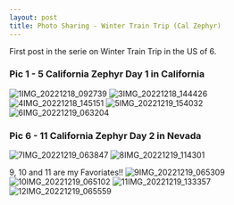 ```yaml
---
layout: post
title: Photo Sharing - Winter Train Trip (Cal Zephyr)
---
```

First post in the serie on Winter Train Trip in the US of 6.

### Pic 1 - 5 California Zephyr Day 1 in California

![1IMG_20221218_092739](https://user-images.githubusercontent.com/100028581/219677461-ca21bf83-f407-42d5-8247-872999ebc9b7.jpg)
![3IMG_20221218_144426](https://user-images.githubusercontent.com/100028581/219677548-6609c8f7-2c69-402f-b4b3-f0c8c0674de9.jpg)
![4IMG_20221218_145151](https://user-images.githubusercontent.com/100028581/219677557-ae920a5e-03cf-4b3b-a18c-6d370b5e4400.jpg)
![5IMG_20221219_154032](https://user-images.githubusercontent.com/100028581/219677566-8e4f3d8a-376d-4bf8-98d1-f141b0792f83.jpg)
![6IMG_20221219_063204](https://user-images.githubusercontent.com/100028581/219677582-f15c060b-1e95-4a0b-accd-c07aa73b376f.jpg)

### Pic 6 - 11 California Zephyr Day 2 in Nevada
![7IMG_20221219_063847](https://user-images.githubusercontent.com/100028581/219677426-7271b32f-fccf-48fe-90b8-bffab9e734f0.jpg)
![8IMG_20221219_114301](https://user-images.githubusercontent.com/100028581/219677439-453f0367-560b-4e44-9a17-4a9f6d2a9560.jpg)

9, 10 and 11 are my Favoriates!!
![9IMG_20221219_065309](https://user-images.githubusercontent.com/100028581/219677444-6e12715f-3b6a-4004-b980-874d0b011f49.jpg)
![10IMG_20221219_065102](https://user-images.githubusercontent.com/100028581/219677450-756fa354-e3c8-4d40-9c0d-6fedc2a66fe1.jpg)
![11IMG_20221219_133357](https://user-images.githubusercontent.com/100028581/219677452-2f97f56c-61c1-45a2-bd8e-a58db0f64155.jpg)
![12IMG_20221219_065559](https://user-images.githubusercontent.com/100028581/219677457-dbb34baf-5e29-46ee-9cd4-b4cf0b1219f2.jpg)
